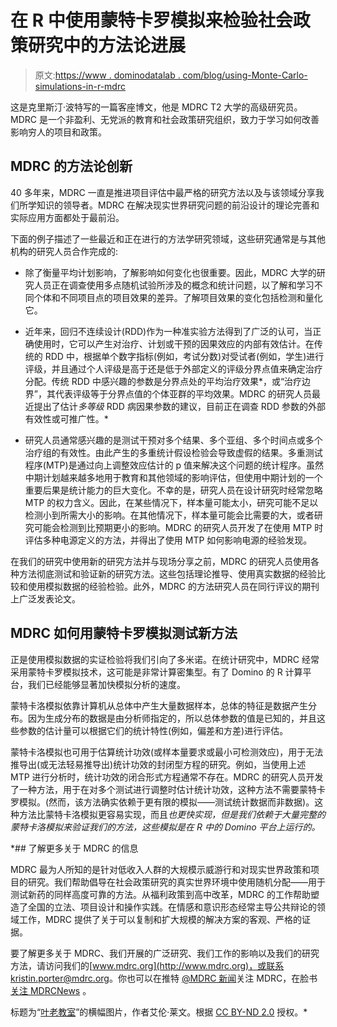 # 在 R 中使用蒙特卡罗模拟来检验社会政策研究中的方法论进展

> 原文:[https://www . dominodatalab . com/blog/using-Monte-Carlo-simulations-in-r-mdrc](https://www.dominodatalab.com/blog/using-monte-carlo-simulations-in-r-mdrc)

这是克里斯汀·波特写的一篇客座博文，他是 MDRC T2 大学的高级研究员。MDRC 是一个非盈利、无党派的教育和社会政策研究组织，致力于学习如何改善影响穷人的项目和政策。

## MDRC 的方法论创新

40 多年来，MDRC 一直是推进项目评估中最严格的研究方法以及与该领域分享我们所学知识的领导者。MDRC 在解决现实世界研究问题的前沿设计的理论完善和实际应用方面都处于最前沿。

下面的例子描述了一些最近和正在进行的方法学研究领域，这些研究通常是与其他机构的研究人员合作完成的:

*   除了衡量平均计划影响，了解影响如何变化也很重要。因此，MDRC 大学的研究人员正在调查使用多点随机试验所涉及的概念和统计问题，以了解和学习不同个体和不同项目点的项目效果的差异。了解项目效果的变化包括检测和量化它。

*   近年来，回归不连续设计(RDD)作为一种准实验方法得到了广泛的认可，当正确使用时，它可以产生对治疗、计划或干预的因果效应的内部有效估计。在传统的 RDD 中，根据单个数字指标(例如，考试分数)对受试者(例如，学生)进行评级，并且通过个人评级是高于还是低于外部定义的评级分界点值来确定治疗分配。传统 RDD 中感兴趣的参数是分界点处的平均治疗效果*，或“治疗边界”，其代表评级等于分界点值的个体亚群的平均效果。MDRC 的研究人员最近提出了估计*多等级* RDD 病因果参数的建议，目前正在调查 RDD 参数的外部有效性或可推广性。*

*   研究人员通常感兴趣的是测试干预对多个结果、多个亚组、多个时间点或多个治疗组的有效性。由此产生的多重统计假设检验会导致虚假的结果。多重测试程序(MTP)是通过向上调整效应估计的 p 值来解决这个问题的统计程序。虽然中期计划越来越多地用于教育和其他领域的影响评估，但使用中期计划的一个重要后果是统计能力的巨大变化。不幸的是，研究人员在设计研究时经常忽略 MTP 的权力含义。因此，在某些情况下，样本量可能太小，研究可能不足以检测小到所需大小的影响。在其他情况下，样本量可能会比需要的大，或者研究可能会检测到比预期更小的影响。MDRC 的研究人员开发了在使用 MTP 时评估多种电源定义的方法，并得出了使用 MTP 如何影响电源的经验发现。

在我们的研究中使用新的研究方法并与现场分享之前，MDRC 的研究人员使用各种方法彻底测试和验证新的研究方法。这些包括理论推导、使用真实数据的经验比较和使用模拟数据的经验检验。此外，MDRC 的方法研究人员在同行评议的期刊上广泛发表论文。

## MDRC 如何用蒙特卡罗模拟测试新方法

正是使用模拟数据的实证检验将我们引向了多米诺。在统计研究中，MDRC 经常采用蒙特卡罗模拟技术，这可能是非常计算密集型。有了 Domino 的 R 计算平台，我们已经能够显著加快模拟分析的速度。

蒙特卡洛模拟依靠计算机从总体中产生大量数据样本，总体的特征是数据产生分布。因为生成分布的数据是由分析师指定的，所以总体参数的值是已知的，并且这些参数的估计量可以根据它们的统计特性(例如，偏差和方差)进行评估。

蒙特卡洛模拟也可用于估算统计功效(或样本量要求或最小可检测效应)，用于无法推导出(或无法轻易推导出)统计功效的封闭型方程的研究。例如，当使用上述 MTP 进行分析时，统计功效的闭合形式方程通常不存在。MDRC 的研究人员开发了一种方法，用于在对多个测试进行调整时估计统计功效，这种方法不需要蒙特卡罗模拟。(然而，该方法确实依赖于更有限的模拟——测试统计数据而非数据)。这种方法比蒙特卡洛模拟更容易实现，而且*也更快实现，但是我们依赖于大量完整的蒙特卡洛模拟来验证我们的方法，这些模拟是在 R 中的 Domino 平台上运行的。*

 *## 了解更多关于 MDRC 的信息

MDRC 最为人所知的是针对低收入人群的大规模示威游行和对现实世界政策和项目的研究。我们帮助倡导在社会政策研究的真实世界环境中使用随机分配——用于测试新药的同样高度可靠的方法。从福利政策到高中改革，MDRC 的工作帮助塑造了全国的立法、项目设计和操作实践。在情感和意识形态经常主导公共辩论的领域工作，MDRC 提供了关于可以复制和扩大规模的解决方案的客观、严格的证据。

要了解更多关于 MDRC、我们开展的广泛研究、我们工作的影响以及我们的研究方法，请访问我们的[www.mdrc.org](http://www.mdrc.org)，或联系 kristin.porter@mdrc.org。你也可以在推特 [@MDRC 新闻](https://twitter.com/MDRC_News)关注 MDRC，在脸书[关注 MDRCNews](https://www.facebook.com/MDRCNews) 。

标题为“[叶老教室](https://www.flickr.com/photos/cogdog/8773811585)”的横幅图片，作者艾伦·莱文。根据 [CC BY-ND 2.0](https://creativecommons.org/licenses/by-nd/2.0/) 授权。*
